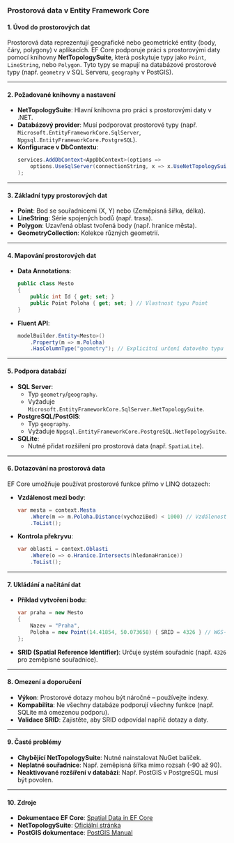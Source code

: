 
### Prostorová data v Entity Framework Core

#### 1. **Úvod do prostorových dat**

Prostorová data reprezentují geografické nebo geometrické entity (body, čáry, polygony) v aplikacích. EF Core podporuje práci s prostorovými daty pomocí knihovny **NetTopologySuite**, která poskytuje typy jako `Point`, `LineString`, nebo `Polygon`. Tyto typy se mapují na databázové prostorové typy (např. `geometry` v SQL Serveru, `geography` v PostGIS).

---

#### 2. **Požadované knihovny a nastavení**

- **NetTopologySuite**: Hlavní knihovna pro práci s prostorovými daty v .NET.
- **Databázový provider**: Musí podporovat prostorové typy (např. `Microsoft.EntityFrameworkCore.SqlServer`, `Npgsql.EntityFrameworkCore.PostgreSQL`).
- **Konfigurace v DbContextu**:
  ```csharp
  services.AddDbContext<AppDbContext>(options =>
      options.UseSqlServer(connectionString, x => x.UseNetTopologySuite())
  );
  ```

---

#### 3. **Základní typy prostorových dat**

- **Point**: Bod se souřadnicemi (X, Y) nebo (Zeměpisná šířka, délka).
- **LineString**: Série spojených bodů (např. trasa).
- **Polygon**: Uzavřená oblast tvořená body (např. hranice města).
- **GeometryCollection**: Kolekce různých geometrií.

---

#### 4. **Mapování prostorových dat**

- **Data Annotations**:
  ```csharp
  public class Mesto
  {
      public int Id { get; set; }
      public Point Poloha { get; set; } // Vlastnost typu Point
  }
  ```

- **Fluent API**:
  ```csharp
  modelBuilder.Entity<Mesto>()
      .Property(m => m.Poloha)
      .HasColumnType("geometry"); // Explicitní určení datového typu v DB
  ```

---

#### 5. **Podpora databází**

- **SQL Server**: 
  - Typ `geometry`/`geography`.
  - Vyžaduje `Microsoft.EntityFrameworkCore.SqlServer.NetTopologySuite`.
- **PostgreSQL/PostGIS**:
  - Typ `geography`.
  - Vyžaduje `Npgsql.EntityFrameworkCore.PostgreSQL.NetTopologySuite`.
- **SQLite**:
  - Nutné přidat rozšíření pro prostorová data (např. `SpatiaLite`).

---

#### 6. **Dotazování na prostorová data**

EF Core umožňuje používat prostorové funkce přímo v LINQ dotazech:
- **Vzdálenost mezi body**:
  ```csharp
  var mesta = context.Mesta
      .Where(m => m.Poloha.Distance(vychoziBod) < 1000) // Vzdálenost v metrech
      .ToList();
  ```

- **Kontrola překryvu**:
  ```csharp
  var oblasti = context.Oblasti
      .Where(o => o.Hranice.Intersects(hledanaHranice))
      .ToList();
  ```

---

#### 7. **Ukládání a načítání dat**

- **Příklad vytvoření bodu**:
  ```csharp
  var praha = new Mesto
  {
      Nazev = "Praha",
      Poloha = new Point(14.41854, 50.073658) { SRID = 4326 } // WGS-84 souřadnice
  };
  ```

- **SRID (Spatial Reference Identifier)**: Určuje systém souřadnic (např. `4326` pro zeměpisné souřadnice).

---

#### 8. **Omezení a doporučení**

- **Výkon**: Prostorové dotazy mohou být náročné – používejte indexy.
- **Kompabilita**: Ne všechny databáze podporují všechny funkce (např. SQLite má omezenou podporu).
- **Validace SRID**: Zajistěte, aby SRID odpovídal napříč dotazy a daty.

---

#### 9. **Časté problémy**

- **Chybějící NetTopologySuite**: Nutné nainstalovat NuGet balíček.
- **Neplatné souřadnice**: Např. zeměpisná šířka mimo rozsah (-90 až 90).
- **Neaktivované rozšíření v databázi**: Např. PostGIS v PostgreSQL musí být povolen.

---

#### 10. **Zdroje**

- **Dokumentace EF Core**: [Spatial Data in EF Core](https://learn.microsoft.com/en-us/ef/core/modeling/spatial)
- **NetTopologySuite**: [Oficiální stránka](https://nettopologysuite.github.io/NetTopologySuite/)
- **PostGIS dokumentace**: [PostGIS Manual](https://postgis.net/docs/)
